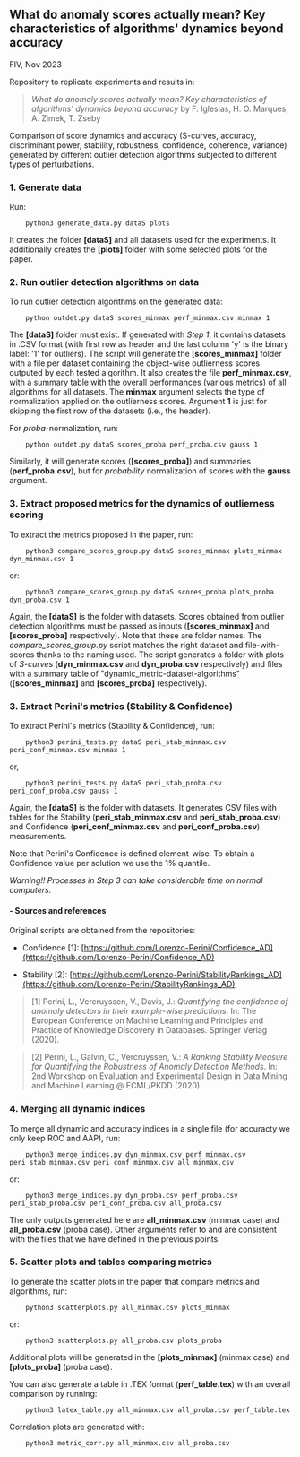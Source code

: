 
## What do anomaly scores actually mean? Key characteristics of algorithms' dynamics beyond accuracy
FIV, Nov 2023

Repository to replicate experiments and results in:

> *What do anomaly scores actually mean? Key characteristics of algorithms' dynamics beyond accuracy* by F. Iglesias, H. O. Marques, A. Zimek, T. Zseby

Comparison of score dynamics and accuracy (S-curves, accuracy, discriminant power, stability, robustness, confidence, coherence, variance) generated by different outlier detection algorithms subjected to different types of perturbations.


### 1. Generate data

Run:

        python3 generate_data.py dataS plots

It creates the folder **[dataS]** and all datasets used for the experiments. It additionally creates the **[plots]** folder with some selected plots for the paper.


### 2. Run outlier detection algorithms on data

To run outlier detection algorithms on the generated data:

        python outdet.py dataS scores_minmax perf_minmax.csv minmax 1

The **[dataS]** folder must exist. If generated with *Step 1*, it contains datasets in .CSV format (with first row as header and the last column 'y' is the binary label: '1' for outliers). The script will generate the **[scores_minmax]** folder with a file per dataset containing the object-wise outlierness scores outputed by each tested algorithm. It also creates the file **perf_minmax.csv**, with a summary table with the overall performances (various metrics) of all algorithms for all datasets. The **minmax** argument selects the type of normalization applied on the outlierness scores. Argument **1** is just for skipping the first row of the datasets (i.e., the header).

For *proba*-normalization, run:

        python outdet.py dataS scores_proba perf_proba.csv gauss 1

Similarly, it will generate scores (**[scores_proba]**) and summaries (**perf_proba.csv**), but for *probability* normalization of scores with the **gauss** argument.


### 3. Extract proposed metrics for the dynamics of outlierness scoring

To extract the metrics proposed in the paper, run:

        python3 compare_scores_group.py dataS scores_minmax plots_minmax dyn_minmax.csv 1

or:

        python3 compare_scores_group.py dataS scores_proba plots_proba dyn_proba.csv 1

Again, the **[dataS]** is the folder with datasets. Scores obtained from outlier detection algorithms must be passed as inputs (**[scores_minmax]** and **[scores_proba]** respectively). Note that these are folder names. The *compare_scores_group.py* script matches the right dataset and file-with-scores thanks to the naming used. The script generates a folder with plots of *S-curves* (**dyn_minmax.csv** and **dyn_proba.csv** respectively) and files with a summary table of "dynamic_metric-dataset-algorithms" (**[scores_minmax]** and **[scores_proba]** respectively).


### 3. Extract Perini's metrics (Stability & Confidence)

To extract Perini's metrics (Stability & Confidence), run:

        python3 perini_tests.py dataS peri_stab_minmax.csv peri_conf_minmax.csv minmax 1

or, 

        python3 perini_tests.py dataS peri_stab_proba.csv peri_conf_proba.csv gauss 1

Again, the **[dataS]** is the folder with datasets. It generates CSV files with tables for the Stability (**peri_stab_minmax.csv** and **peri_stab_proba.csv**) and Confidence (**peri_conf_minmax.csv** and **peri_conf_proba.csv**) measurements.

Note that Perini's Confidence is defined element-wise. To obtain a Confidence value per solution we use the 1% quantile.

*Warning!! Processes in Step 3 can take considerable time on normal computers.*

#### - Sources and references 
Original scripts are obtained from the repositories:

- Confidence [1]: [https://github.com/Lorenzo-Perini/Confidence_AD](https://github.com/Lorenzo-Perini/Confidence_AD) 

- Stability [2]: [https://github.com/Lorenzo-Perini/StabilityRankings_AD](https://github.com/Lorenzo-Perini/StabilityRankings_AD)

> [1] Perini, L., Vercruyssen, V., Davis, J.: *Quantifying the confidence of anomaly detectors in their example-wise predictions*. In: The European Conference on Machine Learning and Principles and Practice of Knowledge Discovery in Databases. Springer Verlag (2020).

> [2] Perini, L., Galvin, C., Vercruyssen, V.: *A Ranking Stability Measure for Quantifying the Robustness of Anomaly Detection Methods*. In: 2nd Workshop on Evaluation and Experimental Design in Data Mining and Machine Learning @ ECML/PKDD (2020).

### 4. Merging all dynamic indices

To merge all dynamic and accuracy indices in a single file (for accuracty we only keep ROC and AAP), run:

        python3 merge_indices.py dyn_minmax.csv perf_minmax.csv peri_stab_minmax.csv peri_conf_minmax.csv all_minmax.csv

or:
 
        python3 merge_indices.py dyn_proba.csv perf_proba.csv peri_stab_proba.csv peri_conf_proba.csv all_proba.csv


The only outputs generated here are **all_minmax.csv** (minmax case) and **all_proba.csv** (proba case). Other arguments refer to and are consistent with the files that we have defined in the previous points.


### 5. Scatter plots and tables comparing metrics

To generate the scatter plots in the paper that compare metrics and algorithms, run:

        python3 scatterplots.py all_minmax.csv plots_minmax

or: 

        python3 scatterplots.py all_proba.csv plots_proba


Additional plots will be generated in the **[plots_minmax]** (minmax case) and **[plots_proba]** (proba case).

You can also generate a table in .TEX format (**perf_table.tex**) with an overall comparison by running:

        python3 latex_table.py all_minmax.csv all_proba.csv perf_table.tex

Correlation plots are generated with:

        python3 metric_corr.py all_minmax.csv all_proba.csv

